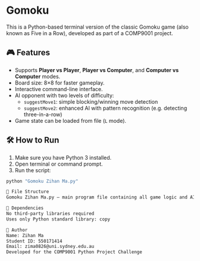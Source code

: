 # Gomoku

This is a Python-based terminal version of the classic Gomoku game (also known as Five in a Row), developed as part of a COMP9001 project.

## 🎮 Features

- Supports **Player vs Player**, **Player vs Computer**, and **Computer vs Computer** modes.
- Board size: 8×8 for faster gameplay.
- Interactive command-line interface.
- AI opponent with two levels of difficulty:
  - `suggestMove1`: simple blocking/winning move detection
  - `suggestMove2`: enhanced AI with pattern recognition (e.g. detecting three-in-a-row)
- Game state can be loaded from file (`L` mode).

## 🛠 How to Run

1. Make sure you have Python 3 installed.
2. Open terminal or command prompt.
3. Run the script:

```bash
python "Gomoku Zihan Ma.py"

📁 File Structure
Gomoku Zihan Ma.py – main program file containing all game logic and AI strategy.

🚫 Dependencies
No third-party libraries required
Uses only Python standard library: copy

👤 Author
Name: Zihan Ma
Student ID: 550171414
Email: zima0826@uni.sydney.edu.au
Developed for the COMP9001 Python Project Challenge
